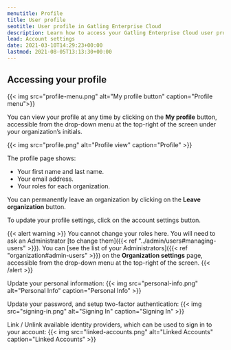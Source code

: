 ```yaml
---
menutitle: Profile
title: User profile
seotitle: User profile in Gatling Enterprise Cloud
description: Learn how to access your Gatling Enterprise Cloud user profile and leave an organization.
lead: Account settings
date: 2021-03-10T14:29:23+00:00
lastmod: 2021-08-05T13:13:30+00:00
---
```


## Accessing your profile

{{< img src="profile-menu.png" alt="My profile button" caption="Profile menu">}}

You can view your profile at any time by clicking on the **My profile** button, accessible from the drop-down menu at the top-right of the screen under your organization’s initials.

{{< img src="profile.png" alt="Profile view" caption="Profile" >}}

The profile page shows:

- Your first name and last name.
- Your email address.
- Your roles for each organization.

You can permanently leave an organization by clicking on the **Leave organization** button.

To update your profile settings, click on the account settings button.

{{< alert warning >}}
You cannot change your roles here. You will need to ask an Administrator [to change them]({{< ref "../admin/users#managing-users" >}}).
You can [see the list of your Administrators]({{< ref "organization#admin-users" >}}) on the **Organization settings** page, accessible
from the drop-down menu at the top-right of the screen.
{{< /alert >}}

Update your personal information:
{{< img src="personal-info.png" alt="Personal Info" caption="Personal Info" >}}

Update your password, and setup two-factor authentication:
{{< img src="signing-in.png" alt="Signing In" caption="Signing In" >}}

Link / Unlink available identity providers, which can be used to sign in to your account:
{{< img src="linked-accounts.png" alt="Linked Accounts" caption="Linked Accounts" >}}
